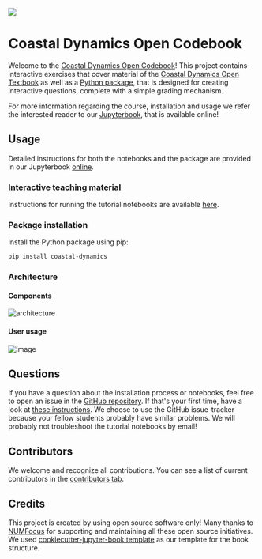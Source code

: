 ![](https://github.com/FlorisCalkoen/CoastalCodebook/blob/main/coastalcodebook/imgs/waves_angola.jpeg)
# Coastal Dynamics Open Codebook

Welcome to the [Coastal Dynamics Open
Codebook](https://floriscalkoen.github.io/CoastalCodebook/intro.html)! This project contains
interactive exercises that
cover material of the [Coastal Dynamics Open
Textbook](https://textbooks.open.tudelft.nl/textbooks/catalog/book/37) as well as a
[Python package](https://pypi.org/project/coastal-dynamics/), that is designed for
creating interactive questions, complete with a simple grading mechanism.

For more information regarding the course, installation and usage we refer the interested
reader to our [Jupyterbook](https://floriscalkoen.github.io/CoastalCodebook/intro.html),
that is available online!

## Usage

Detailed instructions for both the notebooks and the package are provided in our
Jupyterbook [online](https://floriscalkoen.github.io/CoastalCodebook/intro.html).

### Interactive teaching material

Instructions for running the tutorial notebooks are available
[here](https://floriscalkoen.github.io/CoastalCodebook/usage/installation.html).

### Package installation

Install the Python package using pip:

```bash
pip install coastal-dynamics
```
### Architecture

#### Components
![architecture](https://github.com/FlorisCalkoen/CoastalCodebook/assets/44444001/3f3948ec-c74b-4989-82c3-1ca7da98b535)

#### User usage 
![image](https://github.com/FlorisCalkoen/CoastalCodebook/assets/44444001/40a5112d-e830-42cf-9448-63c6d37fb147)



## Questions

If you have a question about the installation process or notebooks, feel free to open an
issue in the [GitHub repository](https://github.com/FlorisCalkoen/CoastalCodebook). If
that's your first time, have a look at [these
instructions](https://docs.github.com/en/issues/tracking-your-work-with-issues/creating-an-issue).
We choose to use the GitHub issue-tracker because your fellow students probably have
similar problems. We will probably not troubleshoot the tutorial notebooks by email!

## Contributors

We welcome and recognize all contributions. You can see a list of current contributors in
the [contributors
tab](https://github.com/floriscalkoen/coastalcodebook/graphs/contributors).

## Credits

This project is created by using open source software only! Many thanks to [NUMFocus](https://numfocus.org) for
supporting and maintaining all these open source initiatives. We used [cookiecutter-jupyter-book
template](https://github.com/executablebooks/cookiecutter-jupyter-book) as our template
for the book structure.

